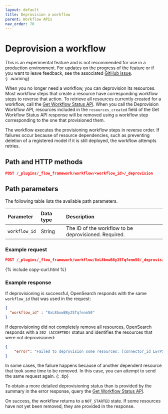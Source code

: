 ```yaml
---
layout: default
title: Deprovision a workflow
parent: Workflow APIs
nav_order: 70
---
```


# Deprovision a workflow

This is an experimental feature and is not recommended for use in a production environment. For updates on the progress of the feature or if you want to leave feedback, see the associated [GitHub issue](https://github.com/opensearch-project/flow-framework/issues/475).    
{: .warning}

When you no longer need a workflow, you can deprovision its resources. Most workflow steps that create a resource have corresponding workflow steps to reverse that action. To retrieve all resources currently created for a workflow, call the [Get Workflow Status API]({{site.url}}{{site.baseurl}}/automating-configurations/api/get-workflow-status/). When you call the Deprovision Workflow API, resources included in the `resources_created` field of the Get Workflow Status API response will be removed using a workflow step corresponding to the one that provisioned them.

The workflow executes the provisioning workflow steps in reverse order. If failures occur because of resource dependencies, such as preventing deletion of a registered model if it is still deployed, the workflow attempts retries.

## Path and HTTP methods

```json
POST /_plugins/_flow_framework/workflow/<workflow_id>/_deprovision
``` 

## Path parameters

The following table lists the available path parameters. 

| Parameter | Data type | Description |
| :--- | :--- | :--- |
| `workflow_id` | String | The ID of the workflow to be deprovisioned. Required. |

### Example request

```json
POST /_plugins/_flow_framework/workflow/8xL8bowB8y25Tqfenm50/_deprovision
``` 
{% include copy-curl.html %}

### Example response

If deprovisioning is successful, OpenSearch responds with the same `workflow_id` that was used in the request: 

```json
{
  "workflow_id" : "8xL8bowB8y25Tqfenm50"
}
```

If deprovisioning did not completely remove all resources, OpenSearch responds with a `202 (ACCEPTED)` status and identifies the resources that were not deprovisioned:

```json
{
    "error": "Failed to deprovision some resources: [connector_id Lw7PX4wBfVtHp98y06wV]."
}
```

In some cases, the failure happens because of another dependent resource that took some time to be removed. In this case, you can attempt to send the same request again.
{: .tip}

To obtain a more detailed deprovisioning status than is provided by the summary in the error response, query the [Get Workflow Status API]({{site.url}}{{site.baseurl}}/automating-configurations/api/get-workflow-status/). 

On success, the workflow returns to a `NOT_STARTED` state. If some resources have not yet been removed, they are provided in the response.
